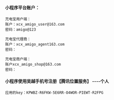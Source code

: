 #### 小程序平台账户：
```
充电宝用户端：
账户：xcx_amigo_user@163.com  
密码：amigo@123

充电宝代理商：
账户：xcx_amigo_agent163.com  
密码：

充电宝商户端：
账户xcx_amigo_shop@163.com    
密码：
```
#### 小程序使用吴越手机号注册【腾讯位置服务】  ----个人
```
应用的key：KPWBZ-R6FKW-5E6RR-O4WOR-PIEWT-R2FPG
```

